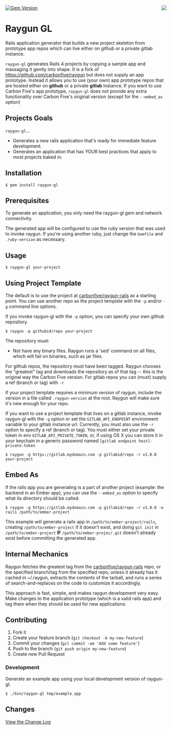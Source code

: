 [![Gem Version](https://badge.fury.io/rb/raygun-gl.png)](http://badge.fury.io/rb/raygun-gl)
<img src="https://raw.github.com/lastobelus/raygun-gl/master/marvin.jpg" align="right"/>

# Raygun GL

Rails application generator that builds a new project skeleton from prototype app repos which can live either on github or a private gitlab instance.

`raygun-gl` generates Rails 4 projects by copying a sample app and massaging it gently into shape. It is a fork of https://github.com/carbonfive/raygun but does not supply an app prototype. Instead it allows you to use (your own) app prototype repos that are hosted either on **github** or a private **gitlab** instance. If you want to use Carbon Five's app prototype, `raygun-gl` does not provide any extra functionality over Carbon Five's original version (except for the `--embed_as` option)

## Projects Goals

`raygun-gl`...

* Generates a new rails application that's ready for immediate feature development.
* Generates an application that has YOUR best practices that apply to most projects baked in.

## Installation

    $ gem install raygun-gl

## Prerequisites

To generate an application, you only need the raygun-gl gem and network connectivity.

The generated app will be configured to use the ruby version that was used to invoke raygun. If you're using
another ruby, just change the ```Gemfile``` and ```.ruby-version``` as necessary.

## Usage

    $ raygun-gl your-project

## Using  Project Template

The default is to use the project at [carbonfive/raygun-rails](https://github.com/carbonfive/raygun-rails) as a
starting point. You can use another repo as the project template with the ```-p```  and/or ```-g``` command line options.

If you invoke raygun-gl with the ```-p``` option, you can specify your own github repository.

    $ raygun -p githubid/repo your-project

The repository must:

* Not have any binary files. Raygun runs a 'sed' command on all files, which will fail on binaries, such as jar files.

For github repos, the repository must have been tagged. Raygun chooses the "greatest" tag and downloads the repository as of that tag -- this is the original way the Carbon Five version. For gitlab repos you can (must) supply a ref (branch or tag) with `-r`

If your project template requires a minimum version of raygun, include the version in a file called
```.raygun-version``` at the root. Raygun will make sure it's new enough for your repo.

If you want to use a project template that lives on a gitlab instance, invoke raygun-gl with the ```-g``` option or set the `GITLAB_API_ENDPOINT` environment variable to your gitlab instance url. Currently, you must also use the `-r` option to specify a ref (branch or tag). You must either set your private token in env `GITLAB_API_PRIVATE_TOKEN`,  or, if using OS X you can store it in your keychain in a generic password named `[gitlab endpoint host]-private-token`

    $ raygun -g https://gitlab.mydomain.com -p gitlabid/repo -r v1.0.0 your-project

## Embed As

If the rails app you are generating is a part of another project (example: the backend in an Ember app), you can use the `--embed_as` option to specify what its directory should be called:

    $ raygun -g https://gitlab.mydomain.com -p gitlabid/repo -r v1.0.0 -e rails /path/to/ember-project

This example will generate a rails app in `/path/to/ember-project/rails`, creating `/path/to/ember-project` if it doesn't exist, and doing `git init` in `/path/to/ember-project` **IF** `/path/to/ember-projec/.git` doesn't already exist before committing the generated app.

## Internal Mechanics

Raygun fetches the greatest tag from the [carbonfive/raygun-rails](https://github.com/carbonfive/raygun-rails)
repo, or the specified branch/tag from the specified repo, unless it already has it cached in ~/.raygun, extracts the contents of the tarball, and runs a series of search-and-replaces on the code to customize it accordingly.

This approach is fast, simple, and makes raygun development very easy. Make changes to the application
prototype (which is a valid rails app) and tag them when they should be used for new applications.

## Contributing

1. Fork it
2. Create your feature branch (`git checkout -b my-new-feature`)
3. Commit your changes (`git commit -am 'Add some feature'`)
4. Push to the branch (`git push origin my-new-feature`)
5. Create new Pull Request

### Development

Generate an example app using your local development version of raygun-gl:

    $ ./bin/raygun-gl tmp/example_app

## Changes

[View the Change Log](https://github.com/lastobelus/raygun-gl/tree/master/CHANGES.md)
